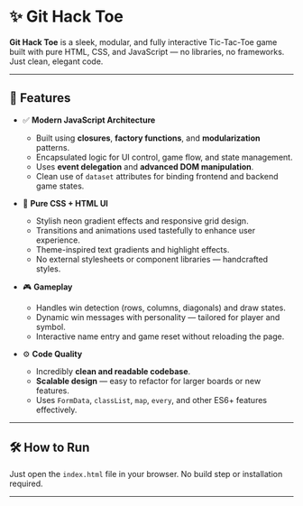 # ✨ Git Hack Toe

**Git Hack Toe** is a sleek, modular, and fully interactive Tic-Tac-Toe game built with pure HTML, CSS, and JavaScript — no libraries, no frameworks. Just clean, elegant code.

---

## 🎯 Features

- ✅ **Modern JavaScript Architecture**
  - Built using **closures**, **factory functions**, and **modularization** patterns.
  - Encapsulated logic for UI control, game flow, and state management.
  - Uses **event delegation** and **advanced DOM manipulation**.
  - Clean use of `dataset` attributes for binding frontend and backend game states.

- 🎨 **Pure CSS + HTML UI**
  - Stylish neon gradient effects and responsive grid design.
  - Transitions and animations used tastefully to enhance user experience.
  - Theme-inspired text gradients and highlight effects.
  - No external stylesheets or component libraries — handcrafted styles.

- 🎮 **Gameplay**
  - Handles win detection (rows, columns, diagonals) and draw states.
  - Dynamic win messages with personality — tailored for player and symbol.
  - Interactive name entry and game reset without reloading the page. 

- ⚙️ **Code Quality**
  - Incredibly **clean and readable codebase**.
  - **Scalable design** — easy to refactor for larger boards or new features.
  - Uses `FormData`, `classList`, `map`, `every`, and other ES6+ features effectively.

---

## 🛠 How to Run

Just open the `index.html` file in your browser. No build step or installation required.

---